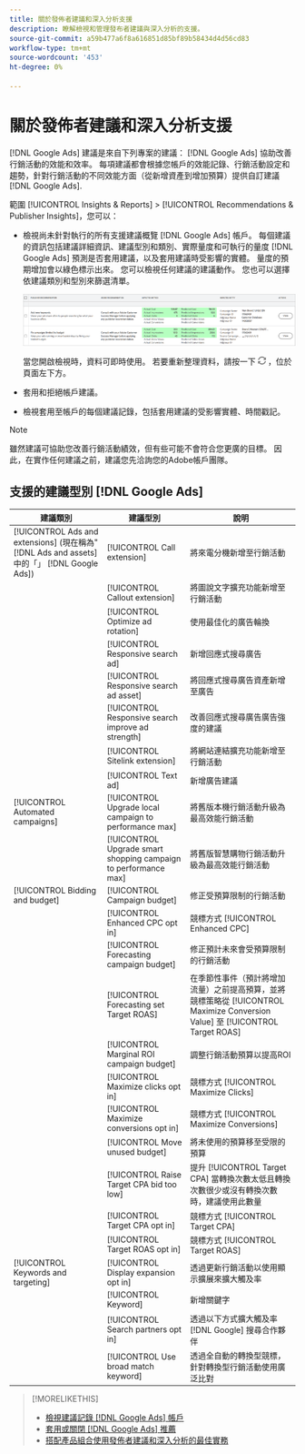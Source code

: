 ```yaml
---
title: 關於發佈者建議和深入分析支援
description: 瞭解檢視和管理發布者建議與深入分析的支援。
source-git-commit: a59b477a6f8a616851d85bf89b58434d4d56cd83
workflow-type: tm+mt
source-wordcount: '453'
ht-degree: 0%

---
```


# 關於發佈者建議和深入分析支援

[!DNL Google Ads] 建議是來自下列專案的建議： [!DNL Google Ads] 協助改善行銷活動的效能和效率。 每項建議都會根據您帳戶的效能記錄、行銷活動設定和趨勢，針對行銷活動的不同效能方面（從新增資產到增加預算）提供自訂建議 [!DNL Google Ads].

範圍 [!UICONTROL Insights & Reports] > [!UICONTROL Recommendations & Publisher Insights]，您可以：

* 檢視尚未針對執行的所有支援建議概覽 [!DNL Google Ads]<!-- or [Microsoft Advertising]--> 帳戶。 每個建議的資訊包括建議詳細資訊、建議型別和類別、實際量度和可執行的量度 [!DNL Google Ads] 預測是否套用建議，以及套用建議時受影響的實體。 量度的預期增加會以綠色標示出來。 您可以檢視任何建議的建議動作。 您也可以選擇依建議類別和型別來篩選清單。

  ![RECOMMENDATIONS UI](/help/search-social-commerce/assets/recommendations-ui.png "RECOMMENDATIONS UI")

  當您開啟檢視時，資料可即時使用。 若要重新整理資料，請按一下 ![重新整理](/help/search-social-commerce/assets/refresh.png "重新整理") ，位於頁面左下方。

* 套用和拒絕帳戶建議。

* 檢視套用至帳戶的每個建議記錄，包括套用建議的受影響實體、時間戳記。

>[!NOTE]
>
>雖然建議可協助您改善行銷活動績效，但有些可能不會符合您更廣的目標。 因此，在實作任何建議之前，建議您先洽詢您的Adobe帳戶團隊。

## 支援的建議型別 [!DNL Google Ads]

| 建議類別 | 建議型別 | 說明 |
| --- | --- | --- |
| [!UICONTROL Ads and extensions] (現在稱為&quot;[!DNL Ads and assets]中的「」 [!DNL Google Ads]) | [!UICONTROL Call extension] | 將來電分機新增至行銷活動 |
| | [!UICONTROL Callout extension] | 將圖說文字擴充功能新增至行銷活動 |
| | [!UICONTROL Optimize ad rotation] | 使用最佳化的廣告輪換 |
| | [!UICONTROL Responsive search ad] | 新增回應式搜尋廣告 |
| | [!UICONTROL Responsive search ad asset] | 將回應式搜尋廣告資產新增至廣告 |
| | [!UICONTROL Responsive search improve ad strength] | 改善回應式搜尋廣告廣告強度的建議 |
| | [!UICONTROL Sitelink extension] | 將網站連結擴充功能新增至行銷活動 |
| | [!UICONTROL Text ad] | 新增廣告建議 |
| [!UICONTROL Automated campaigns] | [!UICONTROL Upgrade local campaign to performance max] | 將舊版本機行銷活動升級為最高效能行銷活動 |
| | [!UICONTROL Upgrade smart shopping campaign to performance max] | 將舊版智慧購物行銷活動升級為最高效能行銷活動 |
| [!UICONTROL Bidding and budget] | [!UICONTROL Campaign budget] | 修正受預算限制的行銷活動 |
| | [!UICONTROL Enhanced CPC opt in] | 競標方式 [!UICONTROL Enhanced CPC] |
| | [!UICONTROL Forecasting campaign budget] | 修正預計未來會受預算限制的行銷活動 |
| | [!UICONTROL Forecasting set Target ROAS] | 在季節性事件（預計將增加流量）之前提高預算，並將競標策略從 [!UICONTROL Maximize Conversion Value] 至 [!UICONTROL Target ROAS] |
| | [!UICONTROL Marginal ROI campaign budget] | 調整行銷活動預算以提高ROI |
| | [!UICONTROL Maximize clicks opt in] | 競標方式 [!UICONTROL Maximize Clicks] |
| | [!UICONTROL Maximize conversions opt in] | 競標方式 [!UICONTROL Maximize Conversions] |
| | [!UICONTROL Move unused budget] | 將未使用的預算移至受限的預算 |
| | [!UICONTROL Raise Target CPA bid too low] | 提升 [!UICONTROL Target CPA] 當轉換次數太低且轉換次數很少或沒有轉換次數時，建議使用此數量 |
| | [!UICONTROL Target CPA opt in] | 競標方式 [!UICONTROL Target CPA] |
| | [!UICONTROL Target ROAS opt in] | 競標方式 [!UICONTROL Target ROAS] |
| [!UICONTROL Keywords and targeting] | [!UICONTROL Display expansion opt in] | 透過更新行銷活動以使用顯示擴展來擴大觸及率 |
| | [!UICONTROL Keyword] | 新增關鍵字 |
| | [!UICONTROL Search partners opt in] | 透過以下方式擴大觸及率 [!DNL Google] 搜尋合作夥伴 |
| | [!UICONTROL Use broad match keyword] | 透過全自動的轉換型競標，針對轉換型行銷活動使用廣泛比對 |

>[!MORELIKETHIS]
>
>* [檢視建議記錄 [!DNL Google Ads] 帳戶](google-recommendation-view-log.md)
>* [套用或關閉 [!DNL Google Ads] 推薦](google-recommendation-apply-dismiss.md)
>* [搭配產品組合使用發佈者建議和深入分析的最佳實務](recommendation-best-practices.md)
